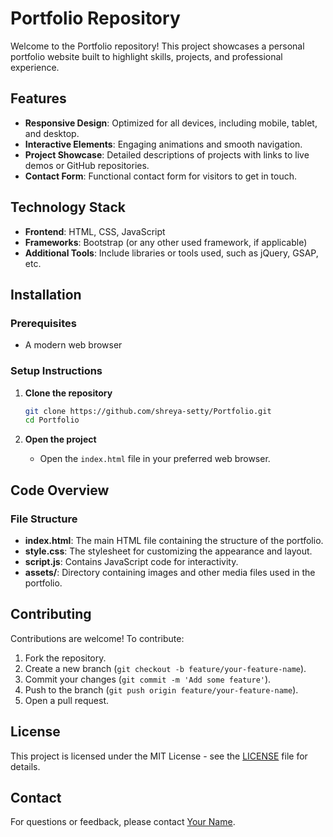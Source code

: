 # Portfolio Repository

Welcome to the Portfolio repository! This project showcases a personal portfolio website built to highlight skills, projects, and professional experience.

## Features

- **Responsive Design**: Optimized for all devices, including mobile, tablet, and desktop.
- **Interactive Elements**: Engaging animations and smooth navigation.
- **Project Showcase**: Detailed descriptions of projects with links to live demos or GitHub repositories.
- **Contact Form**: Functional contact form for visitors to get in touch.

## Technology Stack

- **Frontend**: HTML, CSS, JavaScript
- **Frameworks**: Bootstrap (or any other used framework, if applicable)
- **Additional Tools**: Include libraries or tools used, such as jQuery, GSAP, etc.

## Installation

### Prerequisites
- A modern web browser

### Setup Instructions

1. **Clone the repository**
   ```bash
   git clone https://github.com/shreya-setty/Portfolio.git
   cd Portfolio
   ```

2. **Open the project**
   - Open the `index.html` file in your preferred web browser.

## Code Overview

### File Structure
- **index.html**: The main HTML file containing the structure of the portfolio.
- **style.css**: The stylesheet for customizing the appearance and layout.
- **script.js**: Contains JavaScript code for interactivity.
- **assets/**: Directory containing images and other media files used in the portfolio.

## Contributing

Contributions are welcome! To contribute:
1. Fork the repository.
2. Create a new branch (`git checkout -b feature/your-feature-name`).
3. Commit your changes (`git commit -m 'Add some feature'`).
4. Push to the branch (`git push origin feature/your-feature-name`).
5. Open a pull request.

## License

This project is licensed under the MIT License - see the [LICENSE](LICENSE) file for details.

## Contact

For questions or feedback, please contact [Your Name](mailto:your-email@example.com).

